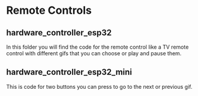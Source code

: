 # Remote Controls

## hardware_controller_esp32

In this folder you will find the code for the remote control like a TV remote control with different gifs that you can choose or play and pause them.

## hardware_controller_esp32_mini

This is code for two buttons you can press to go to the next or previous gif.

